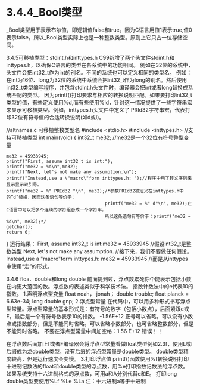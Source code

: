    # 3.4.4_Bool类型

_Bool类型用于表示布尔值，即逻辑值false和true。因为C语言用值1表示true,值0表示false，所以_Bool类型实际上也是一种整数类型。原则上它只占一位存储空间。

3.4.5可移植类型：stdint.h和inttypes.h
C99新增了两个头文件stdint.h和inttypes.h，以确保C语言的类型在各系统中的功能相同。
例如在32位的系统中，头文件会把int32_t作为int的别名。不同的系统也可以定义相同的类型名。
例如：在int为16位、long为32位的系统中系统会把int32_t作为long的别名。然后使用int32_t类型编写程序，并包含stdint.h头文件时，编译器会把int或者long替换成系统匹配的类型。
因为printf()打印要求与相应的转换说明匹配。如果要打印int32_t类型的值，有些定义使用%d,而有些使用%ld，针对这一情况提供了一些字符串宏来显示可移植类型。例如，inttypes.h头文件中定义了
PRId32字符串宏，代表打印32位有符号值的合适转换说明(如d或l)。


//altnames.c 可移植整数类型名
#include <stdio.h>
#include <inttypes.h>   //支持可移植类型
int main(void)
{
	int32_t me32;    //me32是一个32位有符号整型变量

	me32 = 45933945;
	printf("First, assume int32_t is int:");
	printf("me32 = %d\n",me32);
	printf("Next, let's not make any assumption.\n");
	printf("Instead,use a \"macro\"form inttypes.h: ");//程序中用了转义序列来显示显示双引号。
	printf("me32 = %" PRId32 "\n", me32);/*参数PRId32被定义在inttypes.h中的“d”替换，因而这条语句等价于：
										 printf("me32 = %" d"\n", me32);在C语言中可以把多个连续的字符组合成一个字符串，
										 所以这条语句有等价于：printf("me32 = %d\n", me32);*/
	getchar();
	return 0;

}
运行结果：
First, assume int32_t is int:me32 = 45933945 //假设int32_t是整数类型
Next, let's not make any assumption. //接下来，我们不要做任何假设。
Instead,use a "macro"form inttypes.h: me32 = 45933945    //而是从inttypes 中使用“宏”的形式。

3.4.6 floa、double和long double
前面提到过，浮点数累死你个能表示包括小数在内更大范围的数。浮点数的表述类似于科学技术法。
指数计数法中的e代表10的指数。
1.声明浮点型变量
float noah， jonah；
double trouble;
float planck = 6.63e-34;
long double gnp;
2.浮点型常量
在代码中，可以用多种形式书写浮点型常量。浮点型常量的基本形式是：有符号的数字（包括小数点），后面紧跟e或E，最后是一个有符号数表示10的指数。
-1.56E+12
正号可以省略。可以没有小数点或指数部分，但是不能同时省略。可以省略小数部分，也可省略整数部分，但是不能同时省略。
不要在浮点型常量中间加空格：1.56 E+12 错误！！

在浮点数后面加上f或者F编译器会将浮点型常量看做float类型例如2.3f，使用L或l后缀成为龙double类型，没有后缀的浮点型常量是double类型。
double类型精度较高，但是运行速度会变慢。
3.打印浮点值
printf()函数使用%f转换说明打印十进制记数法的float和double类型的浮点数，用%e打印指数记数法的浮点数。
如果系统支持十六进制格式的浮点数，可用a和A分别代替e和E。
打印long double类型要使用%Lf %Le %La
注：十六进制a等于十进制
